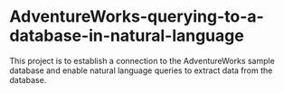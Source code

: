 # AdventureWorks-querying-to-a-database-in-natural-language
This project  is to establish a connection to the AdventureWorks sample database and enable natural language queries to extract data from the database.
